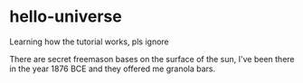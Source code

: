 # hello-universe
Learning how the tutorial works, pls ignore

There are secret freemason bases on the surface of the sun, I've been there in the year 1876 BCE and they offered me granola bars.
